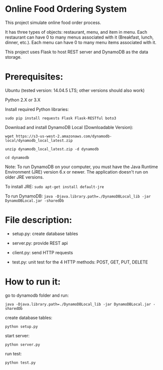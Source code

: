 Online Food Ordering System
====

This project simulate online food order process.

It has three types of objects: restaurant, menu, and item in menu. 
Each restaurant can have 0 to many menus associated with it (Breakfast, lunch, dinner, etc.).
Each menu can have 0 to many menu items associated with it.

This project uses Flask to host REST server and DynamoDB as the data storage.

# Prerequisites:

Ubuntu (tested version: 14.04.5 LTS; other versions should also work)

Python 2.X or 3.X

Install required Python libraries:

`sudo pip install requests Flask Flask-RESTful boto3`

Download and install DynamoDB Local (Downloadable Version):

`wget https://s3-us-west-2.amazonaws.com/dynamodb-local/dynamodb_local_latest.zip`

`unzip dynamodb_local_latest.zip -d dynamodb`

`cd dynamodb`

Note: To run DynamoDB on your computer, you must have the Java Runtime Environment (JRE) version 6.x or newer. 
The application doesn't run on older JRE versions.

To install JRE:  `sudo apt-get install default-jre`

To run DynamoDB: `java -Djava.library.path=./DynamoDBLocal_lib -jar DynamoDBLocal.jar -sharedDb`


# File description:

- setup.py: create database tables

- server.py: provide REST api

- client.py: send HTTP requests

- test.py: unit test for the 4 HTTP methods: POST, GET, PUT, DELETE

# How to run it:

go to dynamodb folder and run:

```java -Djava.library.path=./DynamoDBLocal_lib -jar DynamoDBLocal.jar -sharedDb```

create database tables:

```python setup.py```

start server:

```python server.py```

run test:

```python test.py```


